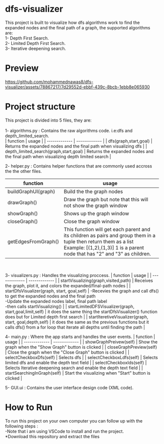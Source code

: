 # dfs-visualizer
This project is built to visualize how dfs algorithms work to find the expanded nodes and the final path of a graph, the supported algorithms are:<br>
1- Depth First Search.<br>
2- Limited Depth First Search.<br>
3- Iterative deepening search.<br>

# Preview
https://github.com/mohammednawas8/dfs-visualizer/assets/78867217/7d29552d-ebbf-439c-8bcb-1ebb8e065930

# Project structure
This project is divided into 5 files, they are:<br><br>
1- algorithms.py : Contains the raw algorithms code. i.e:dfs and depth_limited_search.<br>
| function  | usage |
| ------------- | ------------- |
| dfs(graph,start,goal)  | Returns the expanded nodes and the final path when visualizing dfs |
| depth_limited_search(graph,start,goal)  | Returns the expanded nodes and the final path when visualizing depth limited search  |
<br>

2- helper.py : Contains helper functions that are commonly used accross the the other files.

| function  | usage |
| ------------- | ------------- |
| buildGraphUI(graph)  | Build the the graph nodes |
| drawGraph()  | Draw the graph but note that this will not show the graph window  |
| showGraph()  | Shows up the graph window  |
| closeGraph()  | Close the graph window  |
| getEdgesFromGraph()  | This function will get each parent and its children as pairs and group them in a tuple then return them as a list<br>Example: [(1,2),(1,3)] 1 is a parent node that has "2" and "3" as children.  |
<br>

3- visualizers.py : Handles the visualizing proccess.
| function  | usage |
| ------------- | ------------- |
| startVisualizing(graph,visited,path) | Receives the graph, plot it, and colors the expanded/final-path nodes |
| startDfsVisualizer(graph, start, goal,self)  | -Recevies the graph and call dfs() to get the expanded nodes and the final path<br>-Update the expanded nodes label, final path label<br>-then calls startVisualizing() |
| startLimitedDFSVisualizer(graph, start,goal,limit,self)  | it does the same thing the startDfsVisualizer() function does but for Limited depth first search |
| startIteretiveVisualizer(graph, start, goal,depth,self)  | it does the same as the previous functions but it calls dfs() from a for loop that iterate all depths until finding the path |
<br>

4- main.py : Where the app starts and handles the user events.
| function  | usage |
| ------------- | ------------- |
| showGraphPreivew(self)  | Show the graph when the "Show Graph" button is clicked |
| closeGraphPreview(self)  | Close the graph when the "Close Graph" button is clicked |
| selectCheckboxDfs(self)  | Selects dfs |
| selectCheckboxLdfs(self)  | Selects limited dfs and enable the depth text field |
| selectCheckboxIds(self)  | Selects Iterative deepening search and enable the depth text field |
| startSearchingInGraph(self)  | Start the visualizing when "Start"  button is clicked |
<br>

5- GUI.ui : Contains the user interface design code (XML code).
<br>
# How to Run
To run this project on your own computer you can follow up with the following steps :<br>
-Note that i am using VSCode to install and run the project.
<br>
*Download this repository and extract the files

